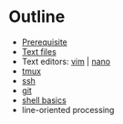 # Outline

- [Prerequisite](prerequite.md)
- [Text files](textfile.md)
- Text editors: [vim](vim.md) | [nano](nano.md)
- [tmux](tmux.md)
- [ssh](ssh.md)
- [git](git.md)
- [shell basics](shell.md)
- line-oriented processing

